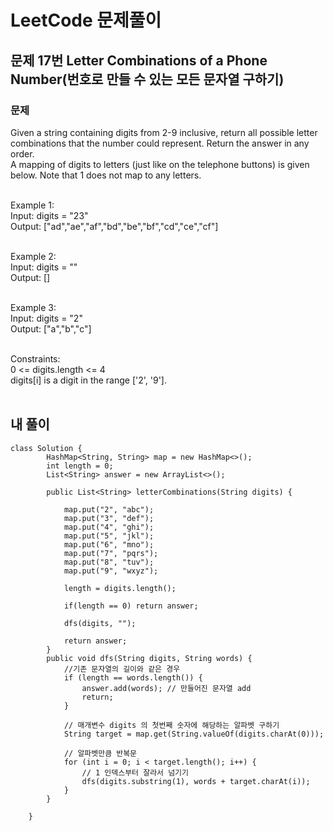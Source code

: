 # LeetCode 문제풀이

## 문제 17번 Letter Combinations of a Phone Number(번호로 만들 수 있는 모든 문자열 구하기)
### 문제<br>
Given a string containing digits from 2-9 inclusive, return all possible letter combinations that the number could represent. Return the answer in any order.<br>
A mapping of digits to letters (just like on the telephone buttons) is given below. Note that 1 does not map to any letters.<br><br> 

Example 1:<br>
Input: digits = "23"<br>
Output: ["ad","ae","af","bd","be","bf","cd","ce","cf"]<br><br>

Example 2:<br>
Input: digits = ""<br>
Output: []<br><br>

Example 3:<br>
Input: digits = "2"<br>
Output: ["a","b","c"]<br><br> 

Constraints:<br>
0 <= digits.length <= 4<br>
digits[i] is a digit in the range ['2', '9'].<br><br>

## 내 풀이
```
class Solution {
        HashMap<String, String> map = new HashMap<>();
        int length = 0;
        List<String> answer = new ArrayList<>();

        public List<String> letterCombinations(String digits) {

            map.put("2", "abc");
            map.put("3", "def");
            map.put("4", "ghi");
            map.put("5", "jkl");
            map.put("6", "mno");
            map.put("7", "pqrs");
            map.put("8", "tuv");
            map.put("9", "wxyz");

            length = digits.length();

            if(length == 0) return answer;

            dfs(digits, "");

            return answer;
        }
        public void dfs(String digits, String words) {
            //기존 문자열의 길이와 같은 경우
            if (length == words.length()) {
                answer.add(words); // 만들어진 문자열 add
                return;
            }

            // 매개변수 digits 의 첫번째 숫자에 해당하는 알파벳 구하기
            String target = map.get(String.valueOf(digits.charAt(0)));

            // 알파벳만큼 반복문
            for (int i = 0; i < target.length(); i++) {
                // 1 인덱스부터 잘라서 넘기기
                dfs(digits.substring(1), words + target.charAt(i));
            }
        }
        
    }
```
